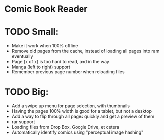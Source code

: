 Comic Book Reader
===================

# TODO Small:
* Make it work when 100% offline
* Remove old pages from the cache, instead of loading all pages into ram eventually
* Page (x of x) is too hard to read, and in the way
* Manga (left to right) support
* Remember previous page number when reloading files

# TODO Big:
* Add a swipe up menu for page selection, with thumbnails
* Having the pages 100% width is good for a tablet, but not a desktop
* Add a way to flip through all pages quickly and get a preview of them
* rar support
* Loading files from Drop Box, Google Drive, et cetera
* Automatically identify comics using "perceptual image hashing"
